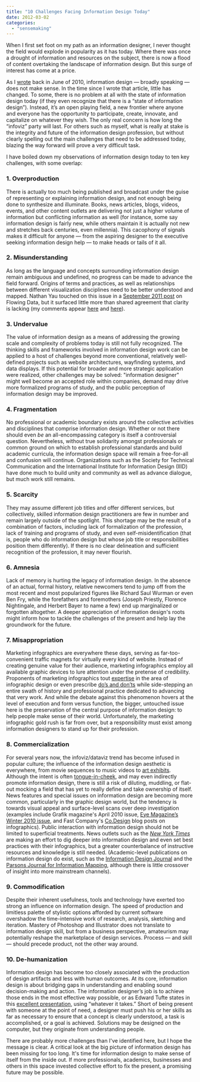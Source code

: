 ```yaml
---
title: "10 Challenges Facing Information Design Today"
date: 2012-03-02
categories: 
  - "sensemaking"
---
```


When I first set foot on my path as an information designer, I never thought the field would explode in popularity as it has today. Where there was once a drought of information and resources on the subject, there is now a flood of content overtaking the landscape of information design. But this surge of interest has come at a price.

As I [wrote](/does-information-design-make-sense) back in June of 2010, information design — broadly speaking — does not make sense. In the time since I wrote that article, little has changed. To some, there is no problem at all with the state of information design today (if they even recognize that there is a “state of information design”). Instead, it’s an open playing field, a new frontier where anyone and everyone has the opportunity to participate, create, innovate, and capitalize on whatever they wish. The only real concern is how long the “infoviz” party will last. For others such as myself, what is really at stake is the integrity and future of the information design profession, but without clearly spelling out the main challenges that need to be addressed today, blazing the way forward will prove a very difficult task.

I have boiled down my observations of information design today to ten key challenges, with some overlap:

### 1\. Overproduction

There is actually too much being published and broadcast under the guise of representing or explaining information design, and not enough being done to synthesize and illuminate. Books, news articles, blogs, videos, events, and other content outlets are delivering not just a higher volume of information but conflicting information as well (for instance, some say information design is fairly new, while others maintain it is actually not new and stretches back centuries, even millennia). This cacophony of signals makes it difficult for anyone — from the aspiring designer to the executive seeking information design help — to make heads or tails of it all.

### 2\. Misunderstanding

As long as the language and concepts surrounding information design remain ambiguous and undefined, no progress can be made to advance the field forward. Origins of terms and practices, as well as relationships between different visualization disciplines need to be better understood and mapped. Nathan Yau touched on this issue in a [September 2011 post](http://flowingdata.com/2011/09/29/the-many-words-for-visualization/) on Flowing Data, but it surfaced little more than shared agreement that clarity is lacking (my comments appear [here](http://flowingdata.com/2011/09/29/the-many-words-for-visualization/#comment-88781) and [here](http://flowingdata.com/2011/09/29/the-many-words-for-visualization/#comment-89009)).

### 3\. Undervalue

The value of information design as a means of addressing the growing scale and complexity of problems today is still not fully recognized. The thinking skills and frameworks involved in information design work can be applied to a host of challenges beyond more conventional, relatively well-defined projects such as website architectures, wayfinding systems, and data displays. If this potential for broader and more strategic application were realized, other challenges may be solved: "information designer" might well become an accepted role within companies, demand may drive more formalized programs of study, and the public perception of information design may be improved.

### 4\. Fragmentation

No professional or academic boundary exists around the collective activities and disciplines that comprise information design. Whether or not there should even _be_ an all-encompassing category is itself a controversial question. Nevertheless, without true solidarity amongst professionals or common ground on which to establish professional standards and build academic curricula, the information design space will remain a free-for-all and confusion will continue. Organizations such as the Society for Technical Communication and the International Institute for Information Design (IIID) have done much to build unity and community as well as advance dialogue, but much work still remains.

### 5\. Scarcity

They may assume different job titles and offer different services, but collectively, skilled information design practitioners are few in number and remain largely outside of the spotlight. This shortage may be the result of a combination of factors, including lack of formalization of the profession, lack of training and programs of study, and even self-misidentification (that is, people who do information design but whose job title or responsibilities position them differently). If there is no clear delineation and sufficient recognition of the profession, it may never flourish.

### 6\. Amnesia

Lack of memory is hurting the legacy of information design. In the absence of an actual, formal history, relative newcomers tend to jump off from the most recent and most popularized figures like Richard Saul Wurman or even Ben Fry, while the forefathers and foremothers (Joseph Priestly, Florence Nightingale, and Herbert Bayer to name a few) end up marginalized or forgotten altogether. A deeper appreciation of information design's roots might inform how to tackle the challenges of the present and help lay the groundwork for the future.

### 7\. Misappropriation

Marketing infographics are everywhere these days, serving as far-too-convenient traffic magnets for virtually every kind of website. Instead of creating genuine value for their audience, marketing infographics employ all available graphic devices to lure attention under the pretense of credibility. Proponents of marketing infographics tout [expertise](https://www.columnfivemedia.com/important-piece-infographic) in the area of infographic design or even prescribe [do’s and don’ts](http://www.smashingmagazine.com/2011/10/14/the-dos-and-donts-of-infographic-design/) while side-stepping an entire swath of history and professional practice dedicated to advancing that very work. And while the debate against this phenomenon hovers at the level of execution and form versus function, the bigger, untouched issue here is the preservation of the central purpose of information design: to help people make sense of their world. Unfortunately, the marketing infographic gold rush is far from over, but a responsibility must exist among information designers to stand up for their profession.

### 8\. Commercialization

For several years now, the infoviz/dataviz trend has become infused in popular culture; the influence of the information design aesthetic is everywhere, from movie sequences to music videos to [art exhibits](/a-second-look). Although the intent is often [tongue-in-cheek](http://nymag.com/nymag/culture/approvalmatrix/archive/), and may even indirectly promote information design, there is still a risk of diluting, muddling, or flat-out mocking a field that has yet to really define and take ownership of itself. News features and special issues on information design are becoming more common, particularly in the graphic design world, but the tendency is towards visual appeal and surface-level scans over deep investigation (examples include Grafik magazine's April 2010 issue, [Eye Magazine’s Winter 2010 issue](http://www.humantific.com/eye-mag-blind-spot/), and Fast Company's [Co.Design](http://www.fastcodesign.com/) blog posts on infographics). Public interaction with information design should not be limited to superficial treatments. News outlets such as the [_New York Times_](http://bit.ly/zUbZAq) are making an effort to dig deeper into information design and even set best practices with their infographics, but a greater counterbalance of instructive resources and knowledge is still needed. (Academic-level publications on information design do exist, such as the [Information Design Journal](http://benjamins.com/catalog/idj) and the [Parsons Journal for Information Mapping](http://piim.newschool.edu/journal/), although there is little crossover of insight into more mainstream channels).

### 9\. Commodification

Despite their inherent usefulness, tools and technology have exerted too strong an influence on information design. The speed of production and limitless palette of stylistic options afforded by current software overshadow the time-intensive work of research, analysis, sketching and iteration. Mastery of Photoshop and Illustrator does not translate to information design skill, but from a business perspective, amateurism may potentially reshape the marketplace of design services. Process — and skill — should precede product, not the other way around.

### 10\. De-humanization

Information design has become too closely associated with the production of design artifacts and less with human outcomes. At its core, information design is about bridging gaps in understanding and enabling sound decision-making and action. The information designer’s job is to achieve those ends in the most effective way possible, or as Edward Tufte states in this [excellent presentation](http://youtu.be/HfXSltlDfDw), using “whatever it takes.” Short of being present with someone at the point of need, a designer must push his or her skills as far as necessary to ensure that a concept is clearly understood, a task is accomplished, or a goal is achieved. Solutions may be designed on the computer, but they originate from understanding people.

There are probably more challenges than I've identified here, but I hope the message is clear. A critical look at the big picture of information design has been missing for too long. It's time for information design to make sense of itself from the inside out. If more professionals, academics, businesses and others in this space invested collective effort to fix the present, a promising future may be possible.
